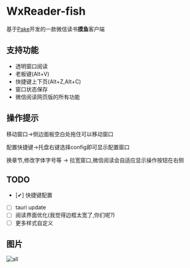 # WxReader-fish

基于[Pake](https://github.com/tw93/Pake)开发的一款微信读书**摸鱼**客户端

## 支持功能

- 透明窗口阅读
- 老板键(Alt+V)
- 快捷键上下页(Alt+Z,Alt+C)
- 窗口状态保存
- 微信阅读网页版的所有功能

## 操作提示

移动窗口->侧边面板空白处拖住可以移动窗口

配置快捷键->托盘右键选择config即可显示配置窗口

换章节,修改字体字号等 -> 拉宽窗口,微信阅读会自适应显示操作按钮在右侧

## TODO

- [✔] 快捷键配置
- [ ] tauri update
- [ ] 阅读界面优化(我觉得边框太宽了,你们呢?)
- [ ] 更多样式自定义

## 图片

![all](https://github.com/AprDeci/WxReader-fish/blob/main/imgs/all.png)
